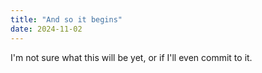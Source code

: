 ```yaml
---
title: "And so it begins"
date: 2024-11-02
---
```


I'm not sure what this will be yet, or if I'll even commit to it. 
